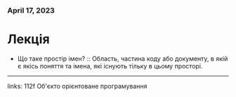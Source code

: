 ### April 17, 2023

# Лекція

- Що таке простір імен? :: Область, частина коду або документу, в якій є якісь поняття та імена, які існують тільку в цьому просторі.


---

links: 112f Об'єкто орієнтоване програмування

